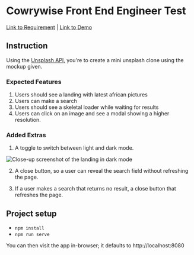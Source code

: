 # Cowrywise Front End Engineer Test

[Link to Requirement](https://www.notion.so/cowrywise/Frontend-Engineer-Test-3a4aeb677c604ca9b41cdac102d2f974) | [Link to Demo](https://mini-gallery.netlify.app/)

## Instruction

Using the [Unsplash API](https://unsplash.com/developers), you're to create a mini unsplash clone using the mockup given.

### Expected Features

1. Users should see a landing with latest african pictures
2. Users can make a search
3. Users should see a skeletal loader while waiting for results
4. Users can click on an image and see a modal showing a higher resolution.

### Added Extras

1. A toggle to switch between light and dark mode.

![Close-up screenshot of the landing in dark mode](./docs/screen_dark.png)

2. A close button, so a user can reveal the search field without refreshing the page.

3. If a user makes a search that returns no result, a close button that refreshes the page.

## Project setup

- `npm install`
- `npm run serve`

You can then visit the app in-browser; it defaults to http://localhost:8080
